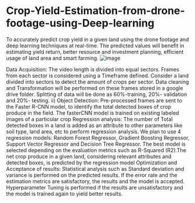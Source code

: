 # Crop-Yield-Estimation-from-drone-footage-using-Deep-learning
To accurately predict crop yield in a given land using the drone footage and deep learning techniques at real-time. The predicted values will benefit in estimating yield return, better resource and investment planning, efficient usage of land area and smart farming.
![image](https://user-images.githubusercontent.com/76611893/217705862-cdee424c-11c1-44a9-a4ef-c4fb2c9b908b.png)

Data Acquisition: The video length is divided into equal sectors. Frames from each sector is considered using a Timeframe defined. Consider a land divided into sectors to detect the amount of crops per sector.
Data cleaning and Transformation will be performed on these frames stored in a google drive folder. Splitting of data will be done as 60%-training, 20%- validation and 20%- testing. ii) Object Detection: Pre-processed frames are sent to the Faster R-CNN model, to identify the total detected boxes of crop produce in the field. The fasterCNN model is trained on existing labeled images of a particular crop
Regression analysis: The number of Total detected boxes in a land is added as an attribute to other parameters like soil type, land area, etc to perform regression analysis. We plan to use 4 regression models: Random Forest Regressor, Gradient Boosting Regressor, Support Vector Regressor and Decision Tree Regressor. The best model is selected depending on the evaluation metrics such as R-Squared (R2).The net crop produce in a given land, considering relevant attributes and detected boxes, is predicted by the regression model
Optimization and Acceptance of results: Statistical analysis such as Standard deviation and variance is performed on the predicted results. If the error rate and the estimation metrics are satisfactory, the results and the model is accepted. Hyperparameter Tuning is performed if the results are unsatisfactory and the model is trained again to yield better results.
